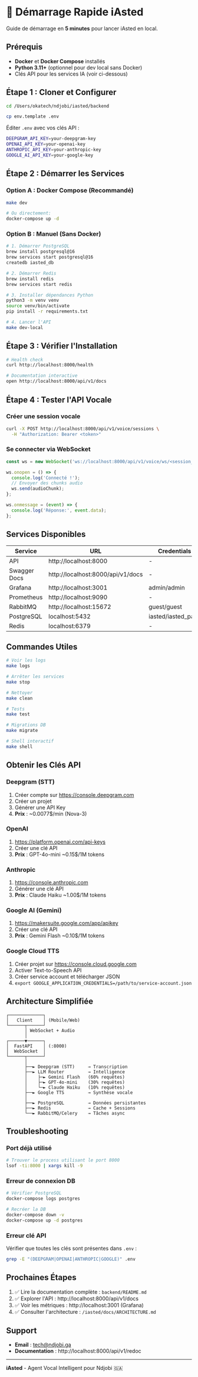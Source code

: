 # 🚀 Démarrage Rapide iAsted

Guide de démarrage en **5 minutes** pour lancer iAsted en local.

## Prérequis

- **Docker** et **Docker Compose** installés
- **Python 3.11+** (optionnel pour dev local sans Docker)
- Clés API pour les services IA (voir ci-dessous)

## Étape 1 : Cloner et Configurer

```bash
cd /Users/okatech/ndjobi/iasted/backend

cp env.template .env
```

Éditer `.env` avec vos clés API :

```bash
DEEPGRAM_API_KEY=your-deepgram-key
OPENAI_API_KEY=your-openai-key
ANTHROPIC_API_KEY=your-anthropic-key
GOOGLE_AI_API_KEY=your-google-key
```

## Étape 2 : Démarrer les Services

### Option A : Docker Compose (Recommandé)

```bash
make dev

# Ou directement:
docker-compose up -d
```

### Option B : Manuel (Sans Docker)

```bash
# 1. Démarrer PostgreSQL
brew install postgresql@16
brew services start postgresql@16
createdb iasted_db

# 2. Démarrer Redis
brew install redis
brew services start redis

# 3. Installer dépendances Python
python3 -m venv venv
source venv/bin/activate
pip install -r requirements.txt

# 4. Lancer l'API
make dev-local
```

## Étape 3 : Vérifier l'Installation

```bash
# Health check
curl http://localhost:8000/health

# Documentation interactive
open http://localhost:8000/api/v1/docs
```

## Étape 4 : Tester l'API Vocale

### Créer une session vocale

```bash
curl -X POST http://localhost:8000/api/v1/voice/sessions \
  -H "Authorization: Bearer <token>"
```

### Se connecter via WebSocket

```javascript
const ws = new WebSocket('ws://localhost:8000/api/v1/voice/ws/<session_id>?token=<token>');

ws.onopen = () => {
  console.log('Connecté !');
  // Envoyer des chunks audio
  ws.send(audioChunk);
};

ws.onmessage = (event) => {
  console.log('Réponse:', event.data);
};
```

## Services Disponibles

| Service | URL | Credentials |
|---------|-----|-------------|
| API | http://localhost:8000 | - |
| Swagger Docs | http://localhost:8000/api/v1/docs | - |
| Grafana | http://localhost:3001 | admin/admin |
| Prometheus | http://localhost:9090 | - |
| RabbitMQ | http://localhost:15672 | guest/guest |
| PostgreSQL | localhost:5432 | iasted/iasted_pass |
| Redis | localhost:6379 | - |

## Commandes Utiles

```bash
# Voir les logs
make logs

# Arrêter les services
make stop

# Nettoyer
make clean

# Tests
make test

# Migrations DB
make migrate

# Shell interactif
make shell
```

## Obtenir les Clés API

### Deepgram (STT)
1. Créer compte sur https://console.deepgram.com
2. Créer un projet
3. Générer une API Key
4. **Prix** : ~0.0077$/min (Nova-3)

### OpenAI
1. https://platform.openai.com/api-keys
2. Créer une clé API
3. **Prix** : GPT-4o-mini ~0.15$/1M tokens

### Anthropic
1. https://console.anthropic.com
2. Générer une clé API
3. **Prix** : Claude Haiku ~1.00$/1M tokens

### Google AI (Gemini)
1. https://makersuite.google.com/app/apikey
2. Créer une clé API
3. **Prix** : Gemini Flash ~0.10$/1M tokens

### Google Cloud TTS
1. Créer projet sur https://console.cloud.google.com
2. Activer Text-to-Speech API
3. Créer service account et télécharger JSON
4. `export GOOGLE_APPLICATION_CREDENTIALS=/path/to/service-account.json`

## Architecture Simplifiée

```
┌─────────────┐
│   Client    │ (Mobile/Web)
└──────┬──────┘
       │ WebSocket + Audio
       │
┌──────▼──────┐
│  FastAPI    │ (:8000)
│  WebSocket  │
└──────┬──────┘
       │
       ├──► Deepgram (STT)     → Transcription
       ├──► LLM Router         → Intelligence
       │    ├─► Gemini Flash   (60% requêtes)
       │    ├─► GPT-4o-mini    (30% requêtes)
       │    └─► Claude Haiku   (10% requêtes)
       ├──► Google TTS         → Synthèse vocale
       │
       ├──► PostgreSQL         → Données persistantes
       ├──► Redis              → Cache + Sessions
       └──► RabbitMQ/Celery    → Tâches async
```

## Troubleshooting

### Port déjà utilisé

```bash
# Trouver le process utilisant le port 8000
lsof -ti:8000 | xargs kill -9
```

### Erreur de connexion DB

```bash
# Vérifier PostgreSQL
docker-compose logs postgres

# Recréer la DB
docker-compose down -v
docker-compose up -d postgres
```

### Erreur clé API

Vérifier que toutes les clés sont présentes dans `.env` :
```bash
grep -E "(DEEPGRAM|OPENAI|ANTHROPIC|GOOGLE)" .env
```

## Prochaines Étapes

1. ✅ Lire la documentation complète : `backend/README.md`
2. ✅ Explorer l'API : http://localhost:8000/api/v1/docs
3. ✅ Voir les métriques : http://localhost:3001 (Grafana)
4. ✅ Consulter l'architecture : `/iasted/docs/ARCHITECTURE.md`

## Support

- **Email** : tech@ndjobi.ga
- **Documentation** : http://localhost:8000/api/v1/redoc

---

**iAsted** - Agent Vocal Intelligent pour Ndjobi 🇬🇦

